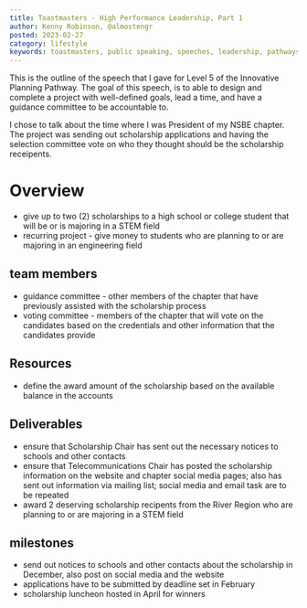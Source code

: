 ```yaml
---
title: Toastmasters - High Performance Leadership, Part 1
author: Kenny Robinson, @almostengr
posted: 2023-02-27
category: lifestyle
keywords: toastmasters, public speaking, speeches, leadership, pathways, 
---
```


This is the outline of the speech that I gave for Level 5 of the Innovative Planning Pathway. 
The goal of this speech, is to able to design and complete a project with well-defined
goals, lead a time, and have a guidance committee to be accountable to. 

I chose to talk about the time where I was President of my NSBE chapter. The project 
was sending out scholarship applications and having the selection committee vote on who they 
thought should be the scholarship receipents. 

# Overview

* give up to two (2) scholarships to a high school or college student that will be or is majoring in a STEM field
* recurring project - give money to students who are planning to or are majoring in an engineering field

## team members

* guidance committee - other members of the chapter that have previously assisted with the scholarship process
* voting committee - members of the chapter that will vote on the candidates based on the credentials and other information that the candidates provide

## Resources

* define the award amount of the scholarship based on the available balance in the accounts

## Deliverables

* ensure that Scholarship Chair has sent out the necessary notices to schools and other contacts
* ensure that Telecommunications Chair has posted the scholarship information on the website and chapter social media pages; also has sent out information via mailing list; social media and email task are to be repeated
* award 2 deserving scholarship recipents from the River Region who are planning to or are majoring in a STEM field

## milestones

* send out notices to schools and other contacts about the scholarship in December, also post on social media and the website
* applications have to be submitted by deadline set in February
* scholarship luncheon hosted in April for winners
